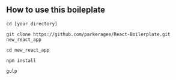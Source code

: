 ## How to use this boileplate

`cd [your directory]`

`git clone https://github.com/parkeragee/React-Boilerplate.git new_react_app`

`cd new_react_app`

`npm install`

`gulp`
